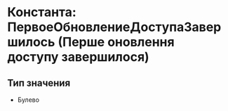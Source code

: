 ﻿# Константа: ПервоеОбновлениеДоступаЗавершилось (Перше оновлення доступу завершилося)

## Тип значения

- Булево

